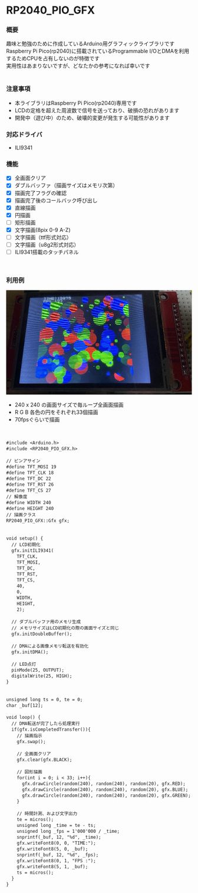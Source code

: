 # RP2040_PIO_GFX
### 概要
趣味と勉強のために作成しているArduino用グラフィックライブラリです  <br/>
Raspberry Pi Pico(rp2040)に搭載されているProgrammable I/OとDMAを利用するためCPUを占有しないのが特徴です  <br/>
実用性はあまりないですが、どなたかの参考になれば幸いです  <br/>
<br/>

### 注意事項
- 本ライブラリはRaspberry Pi Pico(rp2040)専用です
- LCDの定格を超えた周波数で信号を送っており、破損の恐れがあります
- 開発中（遊び中）のため、破壊的変更が発生する可能性があります

### 対応ドライバ
- ILI9341

### 機能
- [x] 全画面クリア
- [x] ダブルバッファ（描画サイズはメモリ次第）
- [x] 描画完了フラグの確認
- [x] 描画完了後のコールバック呼び出し
- [x] 直線描画
- [x] 円描画
- [ ] 矩形描画
- [x] 文字描画(8pix 0-9 A-Z)
- [ ] 文字描画（ttf形式対応）
- [ ] 文字描画（u8g2形式対応）
- [ ] ILI9341搭載のタッチパネル
<br />

### 利用例
![利用例](images/sample.png)
- 240 x 240 の画面サイズで毎ループ全画面描画
- R G B 各色の円をそれぞれ33個描画
- 70fpsぐらいで描画
<br/>

```
#include <Arduino.h>
#include <RP2040_PIO_GFX.h>

// ピンアサイン
#define TFT_MOSI 19
#define TFT_CLK 18
#define TFT_DC 22
#define TFT_RST 26
#define TFT_CS 27
// 解像度
#define WIDTH 240
#define HEIGHT 240
// 描画クラス
RP2040_PIO_GFX::Gfx gfx;


void setup() {
  // LCD初期化
  gfx.initILI9341(
    TFT_CLK,
    TFT_MOSI,
    TFT_DC,
    TFT_RST,
    TFT_CS,
    40,
    0,
    WIDTH,
    HEIGHT,
    2);

  // ダブルバッファ用のメモリ生成
  // メモリサイズはLCD初期化の際の画面サイズと同じ
  gfx.initDoubleBuffer();

  // DMAによる画像メモリ転送を有効化
  gfx.initDMA();

  // LED点灯
  pinMode(25, OUTPUT);
  digitalWrite(25, HIGH);
}


unsigned long ts = 0, te = 0;
char _buf[12];

void loop() {
  // DMA転送が完了したら処理実行
  if(gfx.isCompletedTransfer()){
    // 描画指示
    gfx.swap();

    // 全画面クリア
    gfx.clear(gfx.BLACK);

    // 図形描画
    for(int i = 0; i < 33; i++){
      gfx.drawCircle(random(240), random(240), random(20), gfx.RED);
      gfx.drawCircle(random(240), random(240), random(20), gfx.BLUE);
      gfx.drawCircle(random(240), random(240), random(20), gfx.GREEN);
    }

    // 時間計測、および文字出力
    te = micros();
    unsigned long _time = te - ts;
    unsigned long _fps = 1'000'000 / _time;
    snprintf(_buf, 12, "%d", _time);
    gfx.writeFont8(0, 0, "TIME:");
    gfx.writeFont8(5, 0, _buf);
    snprintf(_buf, 12, "%d", _fps);
    gfx.writeFont8(0, 1, "FPS :");
    gfx.writeFont8(5, 1, _buf);
    ts = micros();
  }
}
```



  
